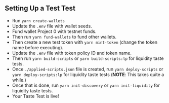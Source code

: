 ## Setting Up a Test Test

- Run `yarn create-wallets`
- Update the `.env` file with wallet seeds.
- Fund wallet Project 0 with testnet funds.
- Then run `yarn fund-wallets` to fund other wallets.
- Then create a new test token with `yarn mint-token` (change the token name before executing).
- Update the `.env` file with token policy ID and token name.
- Then run `yarn build-scripts` or `yarn build-scripts:lp` for liquidity taste tests.
- Once `./applied-scripts.json` file is created, run `yarn deploy-scripts` or `yarn deploy-scripts:lp` for liquidity taste tests (**NOTE**: This takes quite a while.)
- Once that is done, run `yarn init-discovery` or `yarn init-liquidity` for liquidity taste tests.
- Your Taste Test is live!